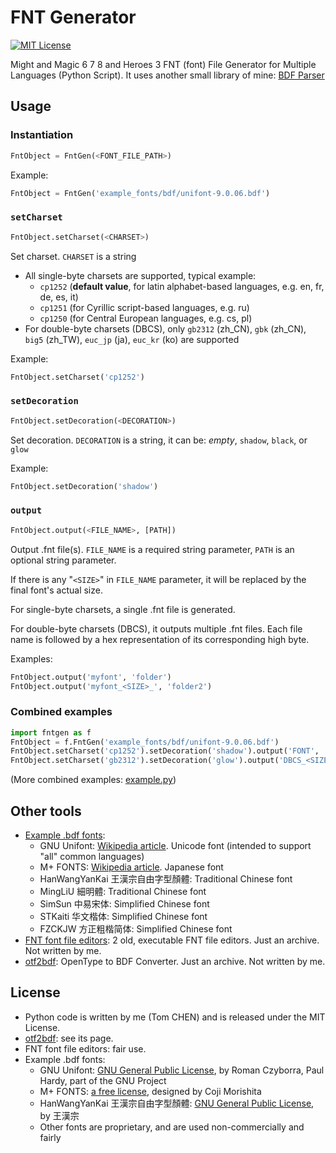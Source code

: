 # FNT Generator

[![MIT License](https://img.shields.io/github/license/might-and-magic/fnt-generator)](https://github.com/might-and-magic/fnt-generator/blob/master/LICENSE "MIT License")

Might and Magic 6 7 8 and Heroes 3 FNT (font) File Generator for Multiple Languages (Python Script). It uses another small library of mine: [BDF Parser](https://github.com/tomchen/bdfparser)

## Usage

### Instantiation

```python
FntObject = FntGen(<FONT_FILE_PATH>)
```

Example:

```python
FntObject = FntGen('example_fonts/bdf/unifont-9.0.06.bdf')
```

### `setCharset`

```python
FntObject.setCharset(<CHARSET>)
```

Set charset. `CHARSET` is a string

* All single-byte charsets are supported, typical example:
  * `cp1252` (**default value**, for latin alphabet-based languages, e.g. en, fr, de, es, it)
  * `cp1251` (for Cyrillic script-based languages, e.g. ru)
  * `cp1250` (for Central European languages, e.g. cs, pl)
* For double-byte charsets (DBCS), only `gb2312` (zh_CN), `gbk` (zh_CN), `big5` (zh_TW), `euc_jp` (ja), `euc_kr` (ko) are supported

Example:

```python
FntObject.setCharset('cp1252')
```

### `setDecoration`

```python
FntObject.setDecoration(<DECORATION>)
```

Set decoration. `DECORATION` is a string, it can be: *empty*, `shadow`, `black`, or `glow`

Example:

```python
FntObject.setDecoration('shadow')
```

### `output`

```python
FntObject.output(<FILE_NAME>, [PATH])
```

Output .fnt file(s). `FILE_NAME` is a required string parameter, `PATH` is an optional string parameter.

If there is any "`<SIZE>`" in `FILE_NAME` parameter, it will be replaced by the final font's actual size.

For single-byte charsets, a single .fnt file is generated.

For double-byte charsets (DBCS), it outputs multiple .fnt files. Each file name is followed by a hex representation of its corresponding high byte.

Examples:

```python
FntObject.output('myfont', 'folder')
FntObject.output('myfont_<SIZE>_', 'folder2')
```

### Combined examples

```python
import fntgen as f
FntObject = f.FntGen('example_fonts/bdf/unifont-9.0.06.bdf')
FntObject.setCharset('cp1252').setDecoration('shadow').output('FONT', 'uni_cp1252')
FntObject.setCharset('gb2312').setDecoration('glow').output('DBCS_<SIZE>_', 'uni_gb2312')
```

(More combined examples: [example.py](https://github.com/might-and-magic/fnt-generator/blob/master/example.py))

## Other tools
* [Example .bdf fonts](https://github.com/might-and-magic/fnt-generator/tree/master/example_fonts/bdf):
  * GNU Unifont: [Wikipedia article](https://en.wikipedia.org/wiki/GNU_Unifont). Unicode font (intended to support "all" common languages)
  * M+ FONTS: [Wikipedia article](https://en.wikipedia.org/wiki/M%2B_FONTS). Japanese font
  * HanWangYanKai 王漢宗自由字型顏體: Traditional Chinese font
  * MingLiU 細明體: Traditional Chinese font
  * SimSun 中易宋体: Simplified Chinese font
  * STKaiti 华文楷体: Simplified Chinese font
  * FZCKJW 方正粗楷简体: Simplified Chinese font
* [FNT font file editors](https://github.com/might-and-magic/fnt-generator/tree/master/tools/fnt_editors): 2 old, executable FNT file editors. Just an archive. Not written by me.
* [otf2bdf](https://github.com/tomchen/bdfparser/tree/master/tools/otf2bdf): OpenType to BDF Converter. Just an archive. Not written by me.

## License

* Python code is written by me (Tom CHEN) and is released under the MIT License.
* [otf2bdf](https://github.com/tomchen/bdfparser/tree/master/tools/otf2bdf): see its page.
* FNT font file editors: fair use.
* Example .bdf fonts:
  * GNU Unifont: [GNU General Public License](https://www.gnu.org/licenses/old-licenses/gpl-2.0.en.html), by Roman Czyborra, Paul Hardy, part of the GNU Project
  * M+ FONTS: [a free license](https://mplus-fonts.osdn.jp/about-en.html#license), designed by Coji Morishita
  * HanWangYanKai 王漢宗自由字型顏體: [GNU General Public License](https://www.gnu.org/licenses/old-licenses/gpl-2.0.en.html), by 王漢宗
  * Other fonts are proprietary, and are used non-commercially and fairly